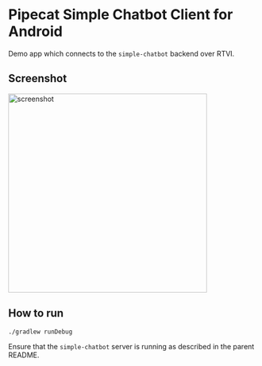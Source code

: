 # Pipecat Simple Chatbot Client for Android

Demo app which connects to the `simple-chatbot` backend over RTVI.

## Screenshot

<img alt="screenshot" src="files/screenshot.jpg" width="400px" />

## How to run

```bash
./gradlew runDebug
```

Ensure that the `simple-chatbot` server is running as described in the parent README.
